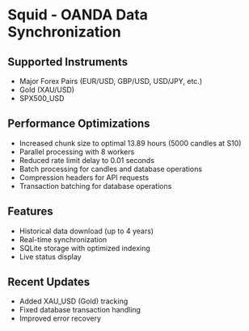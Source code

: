 # Squid - OANDA Data Synchronization

## Supported Instruments
- Major Forex Pairs (EUR/USD, GBP/USD, USD/JPY, etc.)
- Gold (XAU/USD)
- SPX500_USD

## Performance Optimizations
- Increased chunk size to optimal 13.89 hours (5000 candles at S10)
- Parallel processing with 8 workers
- Reduced rate limit delay to 0.01 seconds
- Batch processing for candles and database operations
- Compression headers for API requests
- Transaction batching for database operations

## Features
- Historical data download (up to 4 years)
- Real-time synchronization
- SQLite storage with optimized indexing
- Live status display

## Recent Updates
- Added XAU_USD (Gold) tracking
- Fixed database transaction handling
- Improved error recovery
